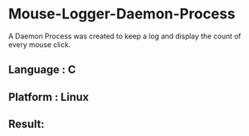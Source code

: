 # Mouse-Logger-Daemon-Process
A Daemon Process was created to keep a log and display the count of every mouse click.

## Language : C

## Platform : Linux

## Result: 
